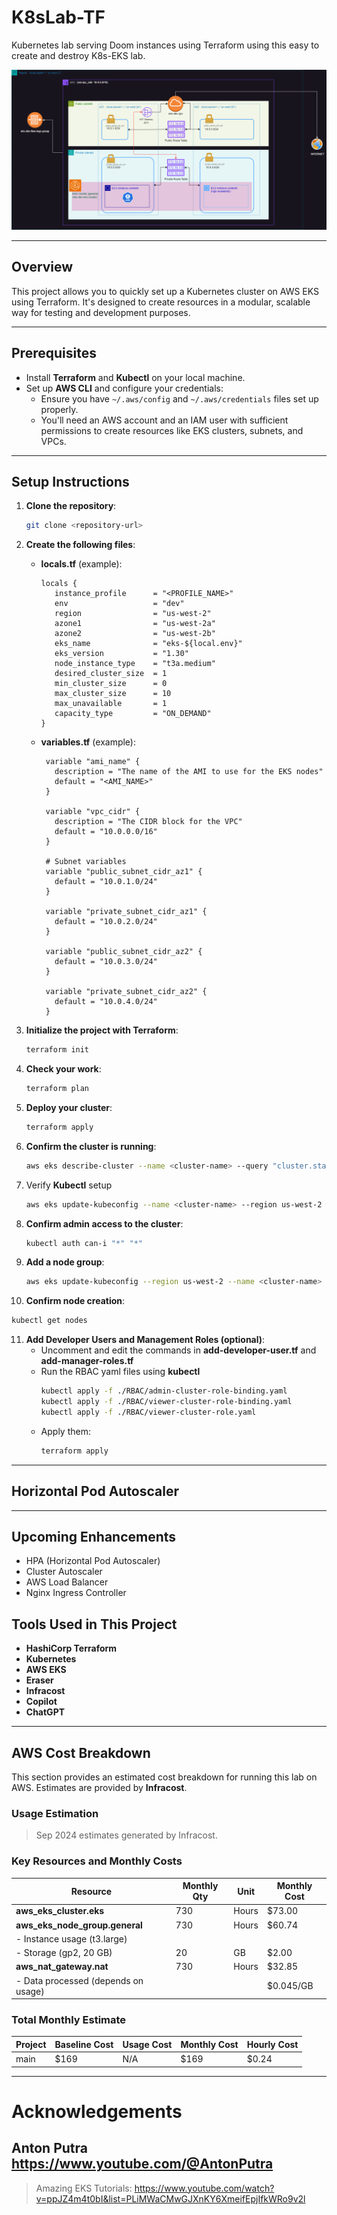 
# K8sLab-TF 

Kubernetes lab serving Doom instances using Terraform using this easy to create and destroy K8s-EKS lab.

![K8sLab-basic](K8sLab.drawio.png)

---

## Overview

This project allows you to quickly set up a Kubernetes cluster on AWS EKS using Terraform. It's designed to create resources in a modular, scalable way for testing and development purposes.

---

## Prerequisites

* Install **Terraform** and **Kubectl** on your local machine.
* Set up **AWS CLI** and configure your credentials:
  - Ensure you have `~/.aws/config` and `~/.aws/credentials` files set up properly.
  - You'll need an AWS account and an IAM user with sufficient permissions to create resources like EKS clusters, subnets, and VPCs.

---

## Setup Instructions

1. **Clone the repository**:
   ```bash
   git clone <repository-url>
   ```

2. **Create the following files**:
   
   - **locals.tf** (example):
     ```hcl
     locals {
        instance_profile      = "<PROFILE_NAME>"
        env                   = "dev"
        region                = "us-west-2"
        azone1                = "us-west-2a"
        azone2                = "us-west-2b"
        eks_name              = "eks-${local.env}"
        eks_version           = "1.30"
        node_instance_type    = "t3a.medium"
        desired_cluster_size  = 1
        min_cluster_size      = 0
        max_cluster_size      = 10
        max_unavailable       = 1
        capacity_type         = "ON_DEMAND"
     }
     ```

   - **variables.tf** (example):
     ```hcl
      variable "ami_name" {
        description = "The name of the AMI to use for the EKS nodes"
        default = "<AMI_NAME>"
      }

      variable "vpc_cidr" {
        description = "The CIDR block for the VPC"
        default = "10.0.0.0/16"
      }

      # Subnet variables
      variable "public_subnet_cidr_az1" {
        default = "10.0.1.0/24"
      }

      variable "private_subnet_cidr_az1" {
        default = "10.0.2.0/24"
      }

      variable "public_subnet_cidr_az2" {
        default = "10.0.3.0/24"
      }

      variable "private_subnet_cidr_az2" {
        default = "10.0.4.0/24"
      }
     ```

3. **Initialize the project with Terraform**:
   ```bash
   terraform init
   ```

4. **Check your work**:
   ```bash
   terraform plan
   ```

5. **Deploy your cluster**:
   ```bash
   terraform apply
   ```

6. **Confirm the cluster is running**:
   ```bash
   aws eks describe-cluster --name <cluster-name> --query "cluster.status"
   ```

7. Verify **Kubectl** setup
   ```bash
   aws eks update-kubeconfig --name <cluster-name> --region us-west-2
   ```

8. **Confirm admin access to the cluster**:
   ```bash
   kubectl auth can-i "*" "*"
   ```

9. **Add a node group**:
   ```bash
   aws eks update-kubeconfig --region us-west-2 --name <cluster-name>
   ```

10. **Confirm node creation**:
   ```bash
   kubectl get nodes
   ```
11. **Add Developer Users and Management Roles (optional)**:
    * Uncomment and edit the commands in **add-developer-user.tf** and **add-manager-roles.tf**
    * Run the RBAC yaml files using **kubectl**
      ```bash
      kubectl apply -f ./RBAC/admin-cluster-role-binding.yaml
      kubectl apply -f ./RBAC/viewer-cluster-role-binding.yaml
      kubectl apply -f ./RBAC/viewer-cluster-role.yaml
      ```
    * Apply them:
      ```bash
      terraform apply
      ```

---

## Horizontal Pod Autoscaler

---

## Upcoming Enhancements

*  HPA (Horizontal Pod Autoscaler)
*  Cluster Autoscaler
*  AWS Load Balancer
*  Nginx Ingress Controller

## Tools Used in This Project

* **HashiCorp Terraform**
* **Kubernetes**
* **AWS EKS**
* **Eraser**
* **Infracost**
* **Copilot**
* **ChatGPT**

---

## AWS Cost Breakdown

This section provides an estimated cost breakdown for running this lab on AWS. Estimates are provided by **Infracost**.

### Usage Estimation

> Sep 2024 estimates generated by Infracost.

### Key Resources and Monthly Costs

| Resource                         | Monthly Qty | Unit   | Monthly Cost |
|-----------------------------------|-------------|--------|--------------|
| **aws_eks_cluster.eks**           | 730         | Hours  | $73.00       |
| **aws_eks_node_group.general**    | 730         | Hours  | $60.74       |
| - Instance usage (t3.large)       |             |        |              |
| - Storage (gp2, 20 GB)            | 20          | GB     | $2.00        |
| **aws_nat_gateway.nat**           | 730         | Hours  | $32.85       |
| - Data processed (depends on usage) |           |        | $0.045/GB    |

### Total Monthly Estimate
| Project | Baseline Cost | Usage Cost | Monthly Cost | Hourly Cost |
|---------|---------------|------------|--------------|-------------|
| main    | $169          | N/A        |       $169   |       $0.24 |
---------------------------------------------------------------------

# Acknowledgements
## Anton Putra https://www.youtube.com/@AntonPutra
> Amazing EKS Tutorials:
> https://www.youtube.com/watch?v=ppJZ4m4t0bI&list=PLiMWaCMwGJXnKY6XmeifEpjIfkWRo9v2l
